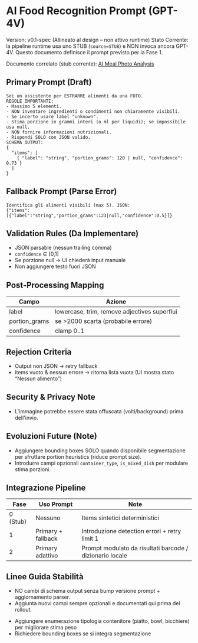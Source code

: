 # AI Food Recognition Prompt (GPT-4V)

Version: v0.1-spec (Allineato al design – non attivo runtime)
Stato Corrente: la pipeline runtime usa uno STUB (`source=STUB`) e NON invoca ancora GPT-4V. Questo documento definisce il prompt previsto per la Fase 1.

Documento correlato (stub corrente): [AI Meal Photo Analysis](ai_meal_photo.md)

## Primary Prompt (Draft)

```text
Sei un assistente per ESTRARRE alimenti da una FOTO.
REGOLE IMPORTANTI:
- Massimo 5 elementi.
- NON inventare ingredienti o condimenti non chiaramente visibili.
- Se incerto usare label "unknown".
- Stima porzione in grammi interi (o ml per liquidi); se impossibile usa null.
- NON fornire informazioni nutrizionali.
- Rispondi SOLO con JSON valido.
SCHEMA OUTPUT:
{
  "items": [
    { "label": "string", "portion_grams": 120 | null, "confidence": 0.73 }
  ]
}
```

## Fallback Prompt (Parse Error)

```text
Identifica gli alimenti visibili (max 5). JSON:
{"items":[{"label":"string","portion_grams":123|null,"confidence":0.5}]}
```

## Validation Rules (Da Implementare)

- JSON parsable (nessun trailing comma)
- `confidence` ∈ [0,1]
- Se porzione null → UI chiederà input manuale
- Non aggiungere testo fuori JSON

## Post-Processing Mapping

| Campo | Azione |
|-------|-------|
| label | lowercase, trim, remove adjectives superflui |
| portion_grams | se >2000 scarta (probabile errore) |
| confidence | clamp 0..1 |

## Rejection Criteria

- Output non JSON → retry fallback
- items vuoto & nessun errore → ritorna lista vuota (UI mostra stato “Nessun alimento”)

## Security & Privacy Note

- L'immagine potrebbe essere stata offuscata (volti/background) prima dell'invio.

## Evoluzioni Future (Note)
- Aggiungere bounding boxes SOLO quando disponibile segmentazione per sfruttare portion heuristics (riduce prompt size).
- Introdurre campi opzionali `container_type`, `is_mixed_dish` per modulare stima porzioni.

## Integrazione Pipeline
| Fase | Uso Prompt | Note |
|------|------------|------|
| 0 (Stub) | Nessuno | Items sintetici deterministici |
| 1 | Primary + fallback | Introduzione detection errori + retry limit 1 |
| 2 | Primary adattivo | Prompt modulato da risultati barcode / dizionario locale |

## Linee Guida Stabilità
* NO cambi di schema output senza bump versione prompt + aggiornamento parser.
* Aggiunta nuovi campi sempre opzionali e documentati qui prima del rollout.

- Aggiungere enumerazione tipologia contenitore (piatto, bowl, bicchiere) per migliorare stima peso
- Richiedere bounding boxes se si integra segmentazione
